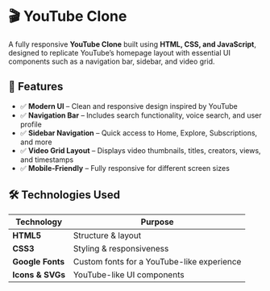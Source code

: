 # 🎬 YouTube Clone

A fully responsive **YouTube Clone** built using **HTML, CSS, and JavaScript**, designed to replicate YouTube’s homepage layout with essential UI components such as a navigation bar, sidebar, and video grid.

## 🚀 Features

- ✅ **Modern UI** – Clean and responsive design inspired by YouTube  
- ✅ **Navigation Bar** – Includes search functionality, voice search, and user profile  
- ✅ **Sidebar Navigation** – Quick access to Home, Explore, Subscriptions, and more  
- ✅ **Video Grid Layout** – Displays video thumbnails, titles, creators, views, and timestamps  
- ✅ **Mobile-Friendly** – Fully responsive for different screen sizes  

## 🛠️ Technologies Used

| Technology  | Purpose |
|-------------|---------|
| **HTML5**   | Structure & layout |
| **CSS3**    | Styling & responsiveness |
| **Google Fonts** | Custom fonts for a YouTube-like experience |
| **Icons & SVGs** | YouTube-like UI components |




